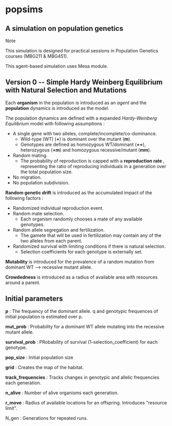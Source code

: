 # popsims
## A simulation on population genetics

>[!NOTE]
>This simulation is designed for practical sessions in Population Genetics courses (MBG211 & MBG451).

This agent-based simulation uses Mesa module.



## Version 0 -- Simple Hardy Weinberg Equilibrium with Natural Selection and Mutations

Each **organism** in the population is introduced as an *agent* and the **population** dynamics is introduced as the *model*.

The population dynamics are defined with a expanded *Hardy-Weinberg Equilibrium* model with following assumptions :
* A single gene with two alleles, complete/incomplete/co-dominance.
  * Wild-type (WT) (**+**) is dominant over the mutant (**m**).
  * Genotypes are defined as homozygous WT/dominant (**++**), heterozygous (**+m**) and homozygous recessive/mutant (**mm**). 
* Random mating.
  * The probability of reproduction is capped with a **reproduction rate** , representing the ratio of reproducing individuals in a generation over the total population size.
* No migration.
* No population subdivision.

**Random genetic drift** is introduced as the accumulated impact of the following factors :
* Randomized individual reproduction event.
* Random mate selection.
  * Each organism randomly chooses a mate of any available genotypes.
* Random allele segregation and fertilization.
  * The gamete that will be used in fertilization may contain any of the two alleles from each parent.
* Randomized survival with limiting conditions if there is natural selection.
  * Selection coefficients for each genotype is externally set.

**Mutability** is introduced for the prevalence of a random mutation from dominant WT --> recessive mutant allele.

**Crowdedness** is introduced as a radius of available area with resources around a parent.

## Initial parameters 
**p**                  : The frequency of the dominant allele. q and genotypic frequences of initial population is estimated over p.

**mut_prob**           : Probability for a dominant WT allele mutating into the recessive mutant allele.

**survival_prob**      : PRobability of survival (1-selection_coefficient) for each genotype.

**pop_size**           : Initial population size

**grid**               : Creates the map of the habitat.

**track_frequencies**  : Tracks changes in genotypic and allelic frequencies each generation.

**n_alive**            : Number of alive organisms each generation.

**r_move**             : Radius of available locations for an offspring. Introduces "resource limit".

N_gen              : Generations for repeated runs.
